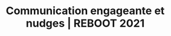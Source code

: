 ---
title: Communication engageante et nudges | REBOOT 2021
image: communication-engageante-et-nudges.png
description: Rediffusion du live twitch du TALK sur "Communication engageante et nudges" en compagnie de Daniel Luciani @ ICOM 21 et Élodie Herisson @ Rose Primaire.
subjects:
- numerique-responsable
types:
- conference-reboot
link: https://www.youtube.com/watch?v=E96bIjpSgUk
---